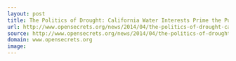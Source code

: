 ```yaml
---
layout: post
title: The Politics of Drought: California Water Interests Prime the Pump in Washington
url: http://www.opensecrets.org/news/2014/04/the-politics-of-drought-california-water-interests-prime-the-pump-in-washington.html
source: http://www.opensecrets.org/news/2014/04/the-politics-of-drought-california-water-interests-prime-the-pump-in-washington.html
domain: www.opensecrets.org
image: 
---
```


